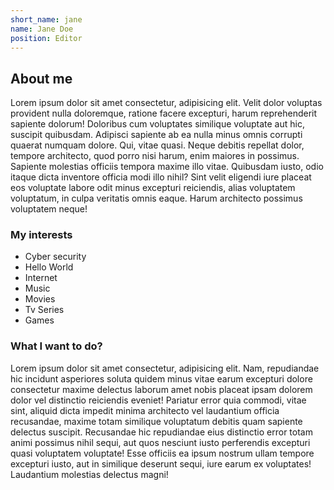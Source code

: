 ```yaml
---
short_name: jane
name: Jane Doe
position: Editor
---
```


## About me

Lorem ipsum dolor sit amet consectetur, adipisicing elit. Velit dolor voluptas provident nulla doloremque, ratione facere excepturi, harum reprehenderit sapiente dolorum! Doloribus cum voluptates similique voluptate aut hic, suscipit quibusdam. Adipisci sapiente ab ea nulla minus omnis corrupti quaerat numquam dolore. Qui, vitae quasi. Neque debitis repellat dolor, tempore architecto, quod porro nisi harum, enim maiores in possimus. Sapiente molestias officiis tempora maxime illo vitae. Quibusdam iusto, odio itaque dicta inventore officia modi illo nihil? Sint velit eligendi iure placeat eos voluptate labore odit minus excepturi reiciendis, alias voluptatem voluptatum, in culpa veritatis omnis eaque. Harum architecto possimus voluptatem neque!

### My interests

- Cyber security
- Hello World
- Internet
- Music
- Movies
- Tv Series
- Games

### What I want to do?
Lorem ipsum dolor sit amet consectetur, adipisicing elit. Nam, repudiandae hic incidunt asperiores soluta quidem minus vitae earum excepturi dolore consectetur maxime delectus laborum amet nobis placeat ipsam dolorem dolor vel distinctio reiciendis eveniet! Pariatur error quia commodi, vitae sint, aliquid dicta impedit minima architecto vel laudantium officia recusandae, maxime totam similique voluptatum debitis quam sapiente delectus suscipit. Recusandae hic repudiandae eius distinctio error totam animi possimus nihil sequi, aut quos nesciunt iusto perferendis excepturi quasi voluptatem voluptate! Esse officiis ea ipsum nostrum ullam tempore excepturi iusto, aut in similique deserunt sequi, iure earum ex voluptates! Laudantium molestias delectus magni!

